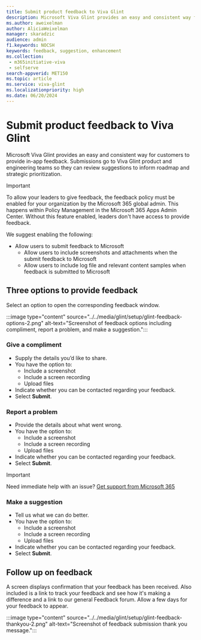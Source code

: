 ```yaml
---
title: Submit product feedback to Viva Glint
description: Microsoft Viva Glint provides an easy and consistent way for customers to provide in-app feedback.
ms.author: aweixelman
author: AliciaWeixelman
manager: skaradzic
audience: admin
f1.keywords: NOCSH
keywords: feedback, suggestion, enhancement
ms.collection: 
 - m365initiative-viva
 - selfserve
search-appverid: MET150
ms.topic: article
ms.service: viva-glint
ms.localizationpriority: high
ms.date: 06/20/2024
---
```


# Submit product feedback to Viva Glint

Microsoft Viva Glint provides an easy and consistent way for customers to provide in-app feedback. Submissions go to Viva Glint product and engineering teams so they can review suggestions to inform roadmap and strategic prioritization.

>[!IMPORTANT]
>To allow your leaders to give feedback, the feedback policy must be enabled for your organization by the Microsoft 365 global admin. This happens within Policy Management in the Microsoft 365 Apps Admin Center.  Without this feature enabled, leaders don't have access to provide feedback.
>
>We suggest enabling the following:
>
> - Allow users to submit feedback to Microsoft
>   - Allow users to include screenshots and attachments when the submit feedback to Microsoft
>   - Allow users to include log file and relevant content samples when feedback is submitted to Microsoft

## Three options to provide feedback

Select an option to open the corresponding feedback window.

:::image type="content" source="../../media/glint/setup/glint-feedback-options-2.png" alt-text="Screenshot of feedback options including compliment, report a problem, and make a suggestion.":::

### Give a compliment

- Supply the details you’d like to share.
- You have the option to:
  - Include a screenshot
  - Include a screen recording
  - Upload files
- Indicate whether you can be contacted regarding your feedback.
- Select **Submit**.

### Report a problem

- Provide the details about what went wrong.
- You have the option to:
  - Include a screenshot
  - Include a screen recording
  - Upload files
- Indicate whether you can be contacted regarding your feedback.
- Select **Submit**.

> [!IMPORTANT]
> Need immediate help with an issue? [Get support from Microsoft 365](/microsoft-365/admin/get-help-support?view=o365-worldwide&preserve-view=true)

### Make a suggestion

- Tell us what we can do better.
- You have the option to:
  - Include a screenshot
  - Include a screen recording
  - Upload files
- Indicate whether you can be contacted regarding your feedback.
- Select **Submit**.

## Follow up on feedback

A screen displays confirmation that your feedback has been received. Also included is a link to track your feedback and see how it's making a difference and a link to our general Feedback forum. Allow a few days for your feedback to appear.

:::image type="content" source="../../media/glint/setup/glint-feedback-thankyou-2.png" alt-text="Screenshot of feedback submission thank you message.":::
